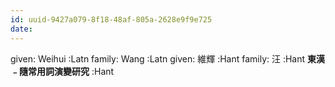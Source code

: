 ```yaml
---
id: uuid-9427a079-8f18-48af-805a-2628e9f9e725
date: 
---
```


given: Weihui :Latn
family: Wang :Latn
given: 維輝 :Hant
family: 汪 :Hant
**東漢﹣隨常用詞演變研究** :Hant